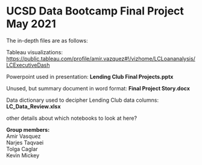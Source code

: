 # UCSD Data Bootcamp Final Project May 2021

The in-depth files are as follows:

Tableau visualizations: https://public.tableau.com/profile/amir.vazquez#!/vizhome/LCLoananalysis/LCExecutiveDash

Powerpoint used in presentation: **Lending Club Final Projects.pptx**

Unused, but summary document in word format: **Final Project Story.docx**

Data dictionary used to decipher Lending Club data columns: **LC_Data_Review.xlsx**

other details about which notebooks to look at here?



**Group members:**  
Amir Vasquez  
Narjes Taqvaei  
Tolga Caglar  
Kevin Mickey
